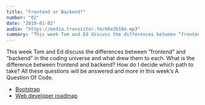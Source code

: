```yaml
---
title: "Frontend or Backend?"
number: "02"
date: "2019-01-02"
audio: "https://media.transistor.fm/60a3b18e.mp3"
summary: "This week Tom and Ed discuss the differences between “frontend” and “backend” in the coding universe and what drew them to each."
---
```


This week Tom and Ed discuss the differences between “frontend” and “backend” in the coding universe and what drew them to each. What is the difference between frontend and backend? How do I decide which path to take? All these questions will be answered and more in this week’s A Question Of Code.

* [Bootstrap](https://getbootstrap.com)
* [Web developer roadmap](https://github.com/kamranahmedse/developer-roadmap)